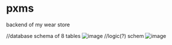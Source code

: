 # pxms
backend of my wear store

//database schema of 8 tables
![image](https://user-images.githubusercontent.com/96368452/231935545-d5ffaa53-adb4-4168-8d69-277c7ad96d1b.png)
//logic(?) schem
![image](https://user-images.githubusercontent.com/96368452/231936027-9387ff12-a919-4780-89fa-481357cb5cd2.png)
